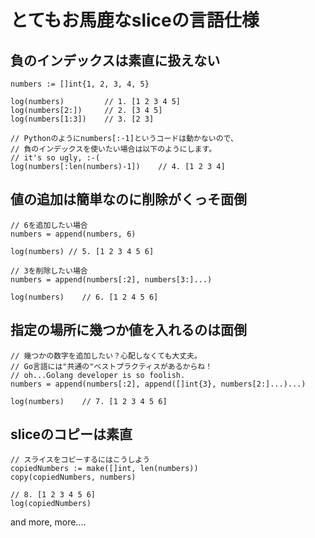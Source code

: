 # とてもお馬鹿なsliceの言語仕様

## 負のインデックスは素直に扱えない
```
numbers := []int{1, 2, 3, 4, 5}

log(numbers)         // 1. [1 2 3 4 5]
log(numbers[2:])     // 2. [3 4 5]
log(numbers[1:3])    // 3. [2 3]

// Pythonのようにnumbers[:-1]というコードは動かないので、
// 負のインデックスを使いたい場合は以下のようにします。
// it's so ugly, :-(
log(numbers[:len(numbers)-1])    // 4. [1 2 3 4]
```

## 値の追加は簡単なのに削除がくっそ面倒
```
// 6を追加したい場合
numbers = append(numbers, 6)

log(numbers) // 5. [1 2 3 4 5 6]

// 3を削除したい場合
numbers = append(numbers[:2], numbers[3:]...)

log(numbers)    // 6. [1 2 4 5 6]
```

## 指定の場所に幾つか値を入れるのは面倒
```
// 幾つかの数字を追加したい？心配しなくても大丈夫。
// Go言語には"共通の"ベストプラクティスがあるからね！
// oh...Golang developer is so foolish.
numbers = append(numbers[:2], append([]int{3}, numbers[2:]...)...)

log(numbers)    // 7. [1 2 3 4 5 6]
```
## sliceのコピーは素直
```
// スライスをコピーするにはこうしよう
copiedNumbers := make([]int, len(numbers))
copy(copiedNumbers, numbers)

// 8. [1 2 3 4 5 6]
log(copiedNumbers)
```

and more, more....
